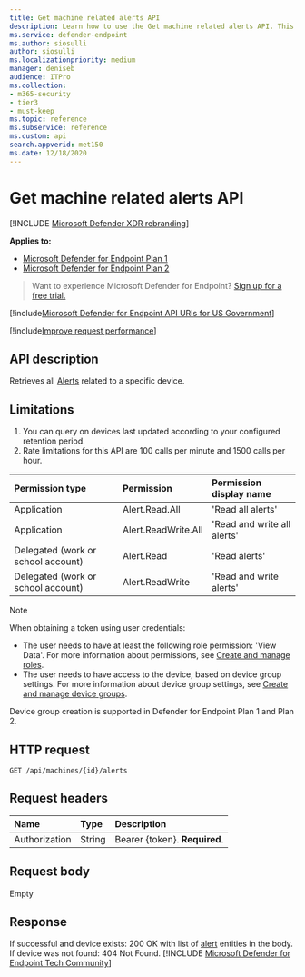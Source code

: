 ```yaml
---
title: Get machine related alerts API
description: Learn how to use the Get machine related alerts API. This API allows you to retrieve all alerts that are related to a specific device in Microsoft Defender for Endpoint.
ms.service: defender-endpoint
ms.author: siosulli
author: siosulli
ms.localizationpriority: medium
manager: deniseb
audience: ITPro
ms.collection: 
- m365-security
- tier3
- must-keep
ms.topic: reference
ms.subservice: reference
ms.custom: api
search.appverid: met150
ms.date: 12/18/2020
---
```


# Get machine related alerts  API

[!INCLUDE [Microsoft Defender XDR rebranding](../../includes/microsoft-defender.md)]

**Applies to:** 
- [Microsoft Defender for Endpoint Plan 1](../microsoft-defender-endpoint.md)
- [Microsoft Defender for Endpoint Plan 2](../microsoft-defender-endpoint.md)

> Want to experience Microsoft Defender for Endpoint? [Sign up for a free trial.](https://signup.microsoft.com/create-account/signup?products=7f379fee-c4f9-4278-b0a1-e4c8c2fcdf7e&ru=https://aka.ms/MDEp2OpenTrial?ocid=docs-wdatp-exposedapis-abovefoldlink)

[!include[Microsoft Defender for Endpoint API URIs for US Government](../../includes/microsoft-defender-api-usgov.md)]

[!include[Improve request performance](../../includes/improve-request-performance.md)]

## API description

Retrieves all [Alerts](alerts.md) related to a specific device.

## Limitations

1. You can query on devices last updated according to your configured retention period.
2. Rate limitations for this API are 100 calls per minute and 1500 calls per hour.

Permission type|Permission|Permission display name
:---|:---|:---
Application|Alert.Read.All|'Read all alerts'
Application|Alert.ReadWrite.All|'Read and write all alerts'
Delegated (work or school account) | Alert.Read | 'Read alerts'
Delegated (work or school account) | Alert.ReadWrite | 'Read and write alerts'

> [!NOTE]
> When obtaining a token using user credentials:
>
> - The user needs to have at least the following role permission: 'View Data'. For more information about permissions, see [Create and manage roles](../user-roles.md).
> - The user needs to have access to the device, based on device group settings. For more information about device group settings, see [Create and manage device groups](../machine-groups.md).
>
> Device group creation is supported in Defender for Endpoint Plan 1 and Plan 2.
## HTTP request

```http
GET /api/machines/{id}/alerts
```

## Request headers

Name|Type|Description
:---|:---|:---
Authorization | String | Bearer {token}. **Required**.

## Request body

Empty

## Response

If successful and device exists: 200 OK with list of [alert](alerts.md) entities in the body. If device was not found: 404 Not Found.
[!INCLUDE [Microsoft Defender for Endpoint Tech Community](../../includes/defender-mde-techcommunity.md)]
